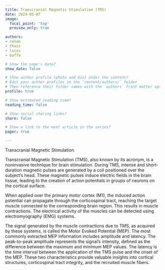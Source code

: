 ```yaml
---
title: Transcranial Magnetic Stimulation (TMS)
date: 2024-03-07
image:
  focal_point: 'top'
  preview_only: true

authors:
- renan
- thais
- lucas
- baffa

# Show the page's date?
show_date: false

# Show author profile (photo and bio) under the content?
# Edit your author profiles in the `content/authors/` folder
# Then reference their folder names with the `authors` front matter option above
profile: true

# Show estimated reading time?
reading_time: false

# Show social sharing links?
share: false

# Show a link to the next article in the series?
pager: true

---
```


Transcranial Magnetic Stimulation.

<!--more-->

Transcranial Magnetic Stimulation (TMS), also known by its acronym, is a noninvasive technique for brain stimulation. During TMS, intense and short-duration magnetic pulses are generated by a coil positioned over the subject’s head. These magnetic pulses induce electric fields in the brain tissue, leading to the creation of action potentials in groups of neurons on the cortical surface.

When applied over the primary motor cortex (M1), the induced action potential can propagate through the corticospinal tract, reaching the target muscle connected to the corresponding brain region. This results in muscle contractions. The electrical activity of the muscles can be detected using electromyography (EMG) systems.

The signal generated by the muscle contractions due to TMS, as acquired by these systems, is called the Motor Evoked Potential (MEP). The most commonly extracted MEP information includes amplitude and latency. The peak-to-peak amplitude represents the signal’s intensity, defined as the difference between the maximum and minimum MEP values. The latency is the time interval between the application of the TMS pulse and the onset of the MEP. These two characteristics provide valuable insights into cortical structures, corticospinal tract integrity, and the recruited muscle fibers.








